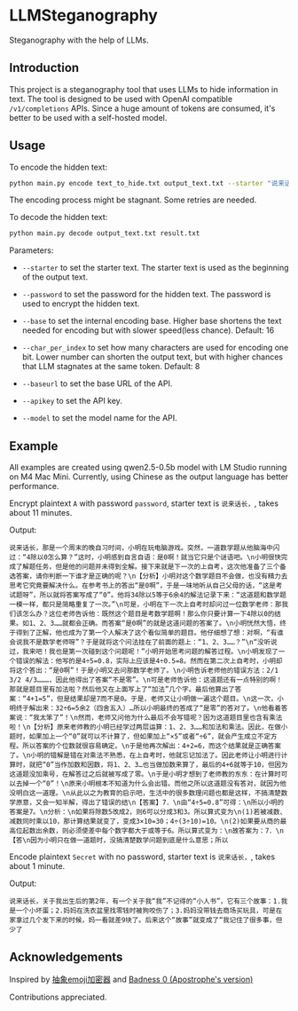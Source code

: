 # LLMSteganography

Steganography with the help of LLMs.  

## Introduction

This project is a steganography tool that uses LLMs to hide information in text. The tool is designed to be used with OpenAI compatible `/v1/completions` APIs. Since a huge amount of tokens are consumed, it's better to be used with a self-hosted model.  

## Usage

To encode the hidden text:

```bash
python main.py encode text_to_hide.txt output_text.txt --starter "说来话长，" --baseurl http://localhost:1234/v1 --apikey lm-studio --model qwen2.5-0.5b
```

The encoding process might be stagnant. Some retries are needed.

To decode the hidden text:

```bash
python main.py decode output_text.txt result.txt 
```

Parameters:

- `--starter`  to set the starter text. The starter text is used as the beginning of the output text.

- `--password` to set the password for the hidden text. The password is used to encrypt the hidden text.

- `--base` to set the internal encoding base. Higher base shortens the text needed for encoding but with slower speed(less chance). Default: 16

- `--char_per_index` to set how many characters are used for encoding one bit. Lower number can shorten the output text, but with higher chances that LLM stagnates at the same token. Default: 8

- `--baseurl` to set the base URL of the API.

- `--apikey`  to set the API key.

- `--model` to set the model name for the API.

## Example

All examples are created using qwen2.5-0.5b model with LM Studio running on M4 Mac Mini. Currently, using Chinese as the output language has better performance.

Encrypt plaintext `A` with password `password`, starter text is `说来话长，`, takes about 11 minutes.

Output:

```text
说来话长，那是一个周末的晚自习时间，小明在玩电脑游戏。突然，一道数学题从他脑海中闪过：“4除以0怎么算？”这时，小明感到自言自语：是0啊！就当它只是个谜语吧。\n小明很快完成了解题任务，但是他的问题并未得到全解。接下来就是下一次的上自考，这次他准备了三个备选答案，请你判断一下谁才是正确的呢？\n【分析】小明对这个数学题目不会做，也没有精力去思考它究竟要解决什么。在参考书上的答出“是0啊”，于是一味地听从自己父母的话，“这是考试题呀”，所以就将答案写成了“0”。他将34除以5等于6余4的解法记录下来：“这道题和数学题一模一样，都只是简略重复了一次。”\n可是，小明在下一次上自考时却问过一位数学老师：那我们该怎么办？这位老师告诉他：既然这个题目是考数学题啊！那么你只要计算一下4除以0的结果。如1、2、3……就都会正确。而答案“是0啊”的就是这道问题的答案了。\n小明恍然大悟，终于得到了正解，他也成为了第一个人解决了这个看似简单的题目。他仔细想了想：对啊，“有谁会说我不是数学老师呀”？于是就将这个问法挂在了前面的题上：“1、2、3……？”\n“没听说过，我来吧！我也是第一次碰到这个问题呢！”小明开始思考问题的解答过程。\n小明发现了一个错误的解法：他写的是4÷5=0.8，实际上应该是4÷0.5=8。然而在第二次上自考时，小明却将这个答出：“是0啊”！于是小明又去问那数学老师了。\n小明告诉老师他的错误方法：2/1 3/2 4/3………，因此他得出了答案“不是零”。\n可是老师告诉他：这道题还有一点特别的啊！那就是题目里有加法啦？然后他又在上面写上了“加法”几个字。最后他算出了答案：“4+1=5”，但是结果却是7而不是0。于是，老师又让小明做一遍这个题目。\n这一次，小明终于解出来：32÷6=5余2（四舍五入）…所以小明最终的答成了“是零”的答对了。\n他看着答案说：“我太笨了”！\n然而，老师又问他为什么最后不会写错呢？因为这道题目里也含有乘法啦！\n【分析】原来老师教的小明已经学过两层运算：1、2、3……和加法和乘法。因此，在做小题时，如果加上一个“0”就可以不计算了，但如果加上“×5”或者“÷6”，就会产生成立不定方程。所以答案的个位数就很容易确定。\n于是他再次解出：4+2=6，而这个结果就是正确答案了。\n小明的错解是错在对乘法不熟悉，在上自考时，他就忘记加法了。因此老师让小明进行计算时，就把“0”当作加数和因数，将1、2、3…也当做加数来算了，最后的4+6就等于10，但因为这道题没加乘号，在解答过之后就被写成了零。\n于是小明才想到了老师教的东东：在计算时可以去掉一个“0”！\n原来小明根本不知道为什么会出错。而他之所以这道题没有答对，就因为他没明白这一道理。\n从此以之为教育的启示吧，生活中的很多数理问题也都是这样，不搞清楚数学原意，又会一知半解，得出了错误的结\n【答案】7．\n由“4÷5=0.8”可得：\n所以小明的答案是7。\n分析：\n如果将除数5改成2，则6可以分成3和3。所以算式变为\n(1)若被减数、减数同时乘以10，那计算结果就变了，变成3×10=30；4÷(3÷10)=10。\n(2)如果要从商的最高位起数出余数，则必须使差中每个数字都大于或等于6。所以算式变为：\n故答案为：7．\n【答\n因为小明只在做一道题时，没搞清楚数学问题到底是什么意思；所以
```

Encode plaintext `Secret` with no password, starter text is `说来话长，`, takes about 1 minute.

Output:

```text
说来话长，关于我出生后的第2年，有一个关于我“我”不记得的“小人书”，它有三个故事：1.我是一个小坏蛋；2.妈妈在洗衣盆里找零钱时被狗咬伤了；3.妈妈没带钱去商场买玩具，可是在家拿过几个发下来的时候，妈一看就差9块了。后来这个“故事”就变成了“我记住了很多事，但少了
```

## Acknowledgements

Inspired by [抽象emoji加密器](https://bgm.tv/group/topic/414391) and [Badness 0 (Apostrophe‛s version)](https://www.youtube.com/watch?v=Y65FRxE7uMc)

Contributions appreciated.
